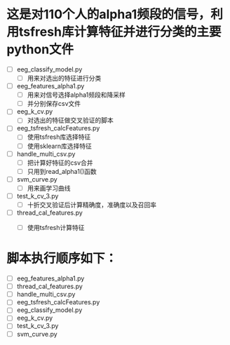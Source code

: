 # 这是对110个人的alpha1频段的信号，利用tsfresh库计算特征并进行分类的主要python文件
- [ ] eeg_classify_model.py
    - [ ] 用来对选出的特征进行分类
- [ ] eeg_features_alpha1.py
    - [ ] 用来对信号选择alpha1频段和降采样
    - [ ] 并分别保存csv文件
- [ ] eeg_k_cv.py
    - [ ] 对选出的特征做交叉验证的脚本
 - [ ] eeg_tsfresh_calcFeatures.py
    - [ ] 使用tsfresh库选择特征
    - [ ] 使用sklearn库选择特征
 - [ ] handle_multi_csv.py
    - [ ] 把计算好特征的csv合并
    - [ ] 只用到read_alpha1()函数
 - [ ] svm_curve.py
    - [ ] 用来画学习曲线
 - [ ] test_k_cv_3.py
    - [ ] 十折交叉验证后计算精确度，准确度以及召回率
 - [ ] thread_cal_features.py
    - [ ] 使用tsfresh计算特征
 
    
#   脚本执行顺序如下：
- [ ] eeg_features_alpha1.py
- [ ] thread_cal_features.py
- [ ] handle_multi_csv.py
- [ ] eeg_tsfresh_calcFeatures.py
- [ ] eeg_classify_model.py
- [ ] eeg_k_cv.py
- [ ] test_k_cv_3.py
- [ ] svm_curve.py
